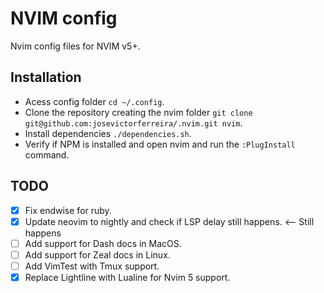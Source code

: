 # NVIM config

Nvim config files for NVIM v5+.

## Installation

 - Acess config folder `cd ~/.config`.
 - Clone the repository creating the nvim folder `git clone git@github.com:josevictorferreira/.nvim.git nvim`.
 - Install dependencies `./dependencies.sh`.
 - Verify if NPM is installed and open nvim and run the `:PlugInstall` command.

## TODO

 - [X] Fix endwise for ruby.
 - [X] Update neovim to nightly and check if LSP delay still happens. <-- Still happens
 - [ ] Add support for Dash docs in MacOS.
 - [ ] Add support for Zeal docs in Linux.
 - [ ] Add VimTest with Tmux support.
 - [X] Replace Lightline with Lualine for Nvim 5 support.
